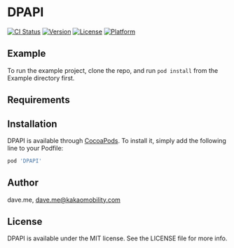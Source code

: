# DPAPI

[![CI Status](https://img.shields.io/travis/dave.me/DPAPI.svg?style=flat)](https://travis-ci.org/dave.me/DPAPI)
[![Version](https://img.shields.io/cocoapods/v/DPAPI.svg?style=flat)](https://cocoapods.org/pods/DPAPI)
[![License](https://img.shields.io/cocoapods/l/DPAPI.svg?style=flat)](https://cocoapods.org/pods/DPAPI)
[![Platform](https://img.shields.io/cocoapods/p/DPAPI.svg?style=flat)](https://cocoapods.org/pods/DPAPI)

## Example

To run the example project, clone the repo, and run `pod install` from the Example directory first.

## Requirements

## Installation

DPAPI is available through [CocoaPods](https://cocoapods.org). To install
it, simply add the following line to your Podfile:

```ruby
pod 'DPAPI'
```

## Author

dave.me, dave.me@kakaomobility.com

## License

DPAPI is available under the MIT license. See the LICENSE file for more info.
